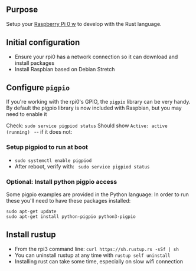 ## Purpose

Setup your [Raspberry Pi 0 w](http://amzn.to/2oH8VcR) to develop with the Rust language.

## Initial configuration
- Ensure your rpi0 has a network connection so it can download and install packages
- Install Raspbian based on Debian Stretch

## Configure `pigpio`
If you're working with the rpi0's GPIO, the `pigpio` library can be very handy.
By default the pigpio library is now included with Raspbian, but you may need to enable it

Check:
`sudo service pigpiod status`
Should show `Active: active (running) ` -- if it does not:

### Setup pigpiod to run at boot
- `sudo systemctl enable pigpiod`
- After reboot, verify with: ` sudo service pigpiod status`

### Optional: Install python pigpio access
Some pigpio examples are provided in the Python language: In order to run these you'll need to have these packages installed:
```
sudo apt-get update
sudo apt-get install python-pigpio python3-pigpio
```

## Install rustup
- From the rpi3 command line: `curl https://sh.rustup.rs -sSf | sh`
- You can uninstall rustup at any time with `rustup self uninstall`
- Installing rust can take some time, especially on slow wifi connection
